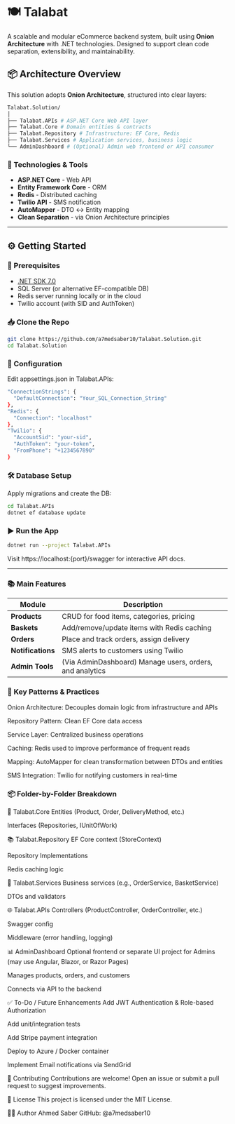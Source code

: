 # 🍽️ Talabat

A scalable and modular eCommerce backend system, built using **Onion Architecture** with .NET technologies. Designed to support clean code separation, extensibility, and maintainability.

## 📦 Architecture Overview

This solution adopts **Onion Architecture**, structured into clear layers:
```bash
Talabat.Solution/
│
├── Talabat.APIs # ASP.NET Core Web API layer
├── Talabat.Core # Domain entities & contracts
├── Talabat.Repository # Infrastructure: EF Core, Redis
├── Talabat.Services # Application services, business logic
└── AdminDashboard # (Optional) Admin web frontend or API consumer
```

### 🔁 Technologies & Tools

- **ASP.NET Core** - Web API
- **Entity Framework Core** - ORM
- **Redis** - Distributed caching
- **Twilio API** - SMS notification
- **AutoMapper** - DTO ↔ Entity mapping
- **Clean Separation** - via Onion Architecture principles

---

## ⚙️ Getting Started

### 🧰 Prerequisites

- [.NET SDK 7.0](https://dotnet.microsoft.com/en-us/download)
- SQL Server (or alternative EF-compatible DB)
- Redis server running locally or in the cloud
- Twilio account (with SID and AuthToken)

### 📥 Clone the Repo

```bash
git clone https://github.com/a7medsaber10/Talabat.Solution.git
cd Talabat.Solution
```

### 🔧 Configuration
Edit appsettings.json in Talabat.APIs:
```bash
"ConnectionStrings": {
  "DefaultConnection": "Your_SQL_Connection_String"
},
"Redis": {
  "Connection": "localhost"
},
"Twilio": {
  "AccountSid": "your-sid",
  "AuthToken": "your-token",
  "FromPhone": "+1234567890"
}
```

### 🛠️ Database Setup
Apply migrations and create the DB:

```bash
cd Talabat.APIs
dotnet ef database update
```

### ▶️ Run the App
```bash
dotnet run --project Talabat.APIs
```
Visit https://localhost:{port}/swagger for interactive API docs.

---

### 📚 Main Features
| Module            | Description                                              |
| ----------------- | -------------------------------------------------------- |
| **Products**      | CRUD for food items, categories, pricing                 |
| **Baskets**       | Add/remove/update items with Redis caching               |
| **Orders**        | Place and track orders, assign delivery                  |
| **Notifications** | SMS alerts to customers using Twilio                     |
| **Admin Tools**   | (Via AdminDashboard) Manage users, orders, and analytics |


### 🔌 Key Patterns & Practices
Onion Architecture: Decouples domain logic from infrastructure and APIs

Repository Pattern: Clean EF Core data access

Service Layer: Centralized business operations

Caching: Redis used to improve performance of frequent reads

Mapping: AutoMapper for clean transformation between DTOs and entities

SMS Integration: Twilio for notifying customers in real-time

### 📦 Folder-by-Folder Breakdown

🧠 Talabat.Core
Entities (Product, Order, DeliveryMethod, etc.)

Interfaces (Repositories, IUnitOfWork)

📚 Talabat.Repository
EF Core context (StoreContext)

Repository Implementations

Redis caching logic

🧩 Talabat.Services
Business services (e.g., OrderService, BasketService)

DTOs and validators

🌐 Talabat.APIs
Controllers (ProductController, OrderController, etc.)

Swagger config

Middleware (error handling, logging)

📊 AdminDashboard
Optional frontend or separate UI project for Admins (may use Angular, Blazor, or Razor Pages)

Manages products, orders, and customers

Connects via API to the backend

✅ To-Do / Future Enhancements
 Add JWT Authentication & Role-based Authorization

 Add unit/integration tests

 Add Stripe payment integration

 Deploy to Azure / Docker container

 Implement Email notifications via SendGrid

🤝 Contributing
Contributions are welcome! Open an issue or submit a pull request to suggest improvements.

📜 License
This project is licensed under the MIT License.

👨‍💻 Author
Ahmed Saber
GitHub: @a7medsaber10
